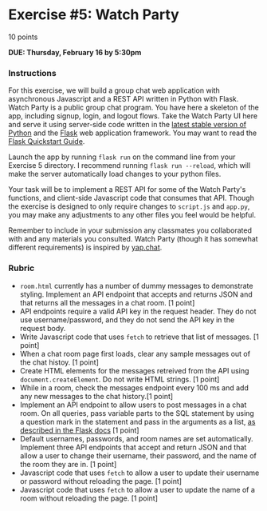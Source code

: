 # Exercise #5: Watch Party

10 points

**DUE: Thursday, February 16 by 5:30pm**

### Instructions

For this exercise, we will build a group chat web application with asynchronous
Javascript and a REST API written in Python with Flask. Watch Party is a public
group chat program. You have here a skeleton of the app, including signup, login,
and logout flows. Take the Watch Party UI here and serve it using server-side code 
written in the [latest stable version of Python](https://www.python.org/downloads/)
and the [Flask](https://flask.palletsprojects.com/en/2.2.x/installation/) web 
application framework. You may want to read the 
[Flask Quickstart Guide](https://flask.palletsprojects.com/en/2.2.x/quickstart/).

Launch the app by running `flask run` on the command line from your Exercise 5 
directory. I recommend running `flask run --reload`, which will make the server 
automatically load changes to your python files.

Your task will be to implement a REST API for some of the Watch Party's functions,
and client-side Javascript code that consumes that API. Though the exercise is
designed to only require changes to `script.js` and `app.py`, you may make any
adjustments to any other files you feel would be helpful.

Remember to include in your submission any classmates you collaborated with and
any materials you consulted. Watch Party (though it has somewhat different
requirements) is inspired by [yap.chat](https://yap.chat/).

### Rubric
- `room.html` currently has a number of dummy messages to demonstrate styling.
Implement an API endpoint that accepts and returns JSON and  that returns all the
messages in a chat room. [1 point]
- API endpoints require a valid API key in the request header. They do not use
username/password, and they do not send the API key in the request body.
- Write Javascript code that uses `fetch` to retrieve that list of messages. [1 point]
- When a chat room page first loads, clear any sample messages out of the chat 
histoy. [1 point]
- Create HTML elements for the messages retreived from the API using 
`document.createElement`. Do not write HTML strings. [1 point]
- While in a room, check the messages endpoint every 100 ms and add any new messages 
to the chat history.[1 point]
- Implement an API endpoint to allow users to post messages in a chat room. On all 
queries, pass variable parts to the SQL statement by using a question mark in the 
statement and pass in the arguments as a list, 
[as described in the Flask docs](https://flask.palletsprojects.com/en/2.2.x/patterns/sqlite3/#:~:text=To%20pass%20variable%20parts%20to%20the%20SQL%20statement%2C%20use%20a%20question%20mark%20in%20the%20statement%20and%20pass%20in%20the%20arguments%20as%20a%20list.%20Never%20directly%20add%20them%20to%20the%20SQL%20statement%20with%20string%20formatting%20because%20this%20makes%20it%20possible%20to%20attack%20the%20application%20using%20SQL%20Injections.)
[1 point]
- Default usernames, passwords, and room names are set automatically. Implement 
three API endpoints that accept and return JSON and that allow a user to change their 
username, their password, and the name of the room they are in. [1 point]
- Javascript code that uses `fetch` to allow a user to update their username or
password without reloading the page. [1 point]
- Javascript code that uses `fetch` to allow a user to update the name of a room 
without reloading the page. [1 point]
